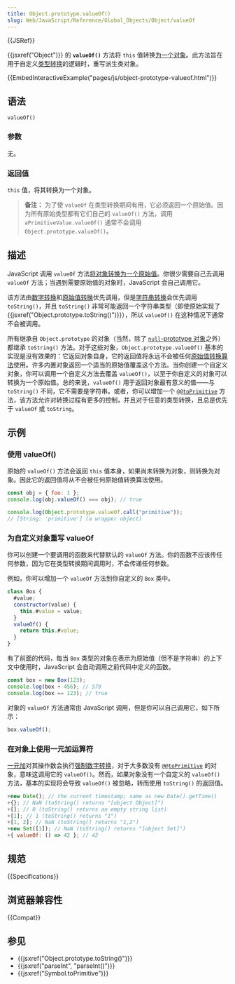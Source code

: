 ```yaml
---
title: Object.prototype.valueOf()
slug: Web/JavaScript/Reference/Global_Objects/Object/valueOf
---
```


{{JSRef}}

{{jsxref("Object")}} 的 **`valueOf()`** 方法将 `this` 值转换[为一个对象](/zh-CN/docs/Web/JavaScript/Reference/Global_Objects/Object#object_coercion)。此方法旨在用于自定义[类型转换](/zh-CN/docs/Web/JavaScript/Data_structures#type_coercion)的逻辑时，重写派生类对象。

{{EmbedInteractiveExample("pages/js/object-prototype-valueof.html")}}

## 语法

```js-nolint
valueOf()
```

### 参数

无。

### 返回值

`this` 值，将其转换为一个对象。

> **备注：** 为了使 `valueOf` 在类型转换期间有用，它必须返回一个原始值。因为所有原始类型都有它们自己的 `valueOf()` 方法，调用 `aPrimitiveValue.valueOf()` 通常不会调用 `Object.prototype.valueOf()`。

## 描述

JavaScript 调用 `valueOf` 方法[将对象转换为一个原始值](/zh-CN/docs/Web/JavaScript/Data_structures#type_coercion)。你很少需要自己去调用 `valueOf` 方法；当遇到需要原始值的对象时，JavaScript 会自己调用它。

该方法由[数字转换](/zh-CN/docs/Web/JavaScript/Data_structures#numeric_coercion)和[原始值转换](/zh-CN/docs/Web/JavaScript/Data_structures#primitive_coercion)优先调用，但是[字符串转换](/zh-CN/docs/Web/JavaScript/Reference/Global_Objects/String#string_coercion)会优先调用 `toString()`，并且 `toString()` 非常可能返回一个字符串类型（即使原始实现了 {{jsxref("Object.prototype.toString()")}}），所以 `valueOf()` 在这种情况下通常不会被调用。

所有继承自 `Object.prototype` 的对象（当然，除了 [`null`-prototype 对象](/zh-CN/docs/Web/JavaScript/Reference/Global_Objects/Object#null-prototype_objects)之外）都继承 `toString()` 方法。对于这些对象，`Object.prototype.valueOf()` 基本的实现是没有效果的：它返回对象自身，它的返回值将永远不会被任何[原始值转换算法](/zh-CN/docs/Web/JavaScript/Data_structures#type_coercion)使用。许多内置对象返回一个适当的原始值覆盖这个方法。当你创建一个自定义对象，你可以调用一个自定义方法去覆盖 `valueOf()`，以至于你自定义的对象可以转换为一个原始值。总的来说，`valueOf()` 用于返回对象最有意义的值——与 `toString()` 不同，它不需要是字符串。或者，你可以增加一个 [`@@toPrimitive`](/zh-CN/docs/Web/JavaScript/Reference/Global_Objects/Symbol/toPrimitive) 方法，该方法允许对转换过程有更多的控制，并且对于任意的类型转换，且总是优先于 `valueOf` 或 `toString`。

## 示例

### 使用 valueOf()

原始的 `valueOf()` 方法会返回 `this` 值本身，如果尚未转换为对象，则转换为对象。因此它的返回值将从不会被任何原始值转换算法使用。

```js
const obj = { foo: 1 };
console.log(obj.valueOf() === obj); // true

console.log(Object.prototype.valueOf.call("primitive"));
// [String: 'primitive'] (a wrapper object)
```

### 为自定义对象重写 valueOf

你可以创建一个要调用的函数来代替默认的 `valueOf` 方法。你的函数不应该传任何参数，因为它在类型转换期间调用时，不会传递任何参数。

例如，你可以增加一个 `valueOf` 方法到你自定义的 `Box` 类中。

```js
class Box {
  #value;
  constructor(value) {
    this.#value = value;
  }
  valueOf() {
    return this.#value;
  }
}
```

有了前面的代码，每当 `Box` 类型的对象在表示为原始值（但不是字符串）的上下文中使用时，JavaScript 会自动调用之前代码中定义的函数。

```js
const box = new Box(123);
console.log(box + 456); // 579
console.log(box == 123); // true
```

对象的 `valueOf` 方法通常由 JavaScript 调用，但是你可以自己调用它，如下所示：

```js
box.valueOf();
```

### 在对象上使用一元加运算符

[一元加](/zh-CN/docs/Web/JavaScript/Reference/Operators/Unary_plus)对其操作数会执行[强制数字转换](/zh-CN/docs/Web/JavaScript/Reference/Global_Objects/Number#number_coercion)，对于大多数没有 [`@@toPrimitive`](/zh-CN/docs/Web/JavaScript/Reference/Global_Objects/Symbol/toPrimitive) 的对象，意味这调用它的 `valueOf()`。然而，如果对象没有一个自定义的 `valueOf()` 方法，基本的实现将会导致 `valueOf()` 被忽略，转而使用 `toString()` 的返回值。

```js
+new Date(); // the current timestamp; same as new Date().getTime()
+{}; // NaN (toString() returns "[object Object]")
+[]; // 0 (toString() returns an empty string list)
+[1]; // 1 (toString() returns "1")
+[1, 2]; // NaN (toString() returns "1,2")
+new Set([1]); // NaN (toString() returns "[object Set]")
+{ valueOf: () => 42 }; // 42
```

## 规范

{{Specifications}}

## 浏览器兼容性

{{Compat}}

## 参见

- {{jsxref("Object.prototype.toString()")}}
- {{jsxref("parseInt", "parseInt()")}}
- {{jsxref("Symbol.toPrimitive")}}
